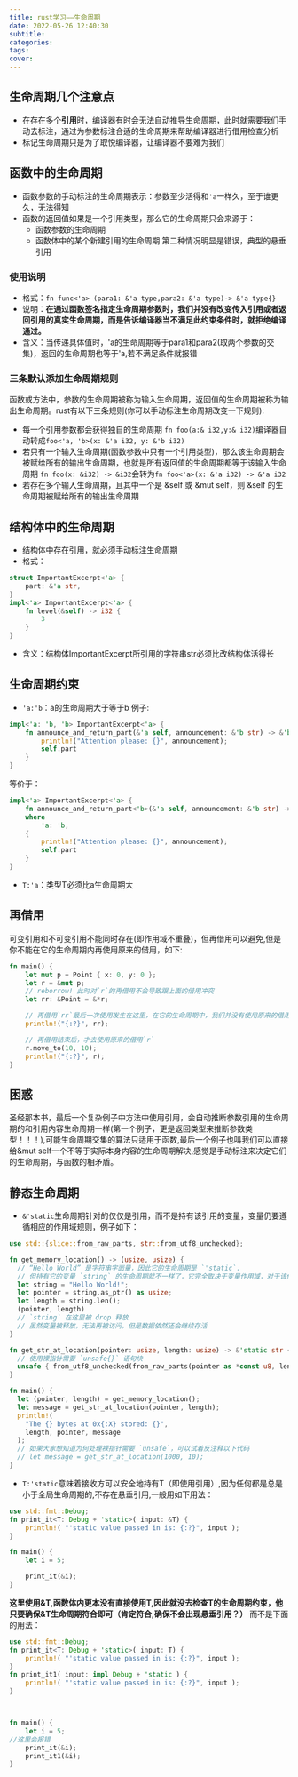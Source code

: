 ```yaml
---
title: rust学习——生命周期
date: 2022-05-26 12:40:30
subtitle:
categories:
tags:
cover:
---
```

## 生命周期几个注意点
- 在存在多个**引用**时，编译器有时会无法自动推导生命周期，此时就需要我们手动去标注，通过为参数标注合适的生命周期来帮助编译器进行借用检查分析
- 标记生命周期只是为了取悦编译器，让编译器不要难为我们
## 函数中的生命周期
- 函数参数的手动标注的生命周期表示：参数至少活得和`'a`一样久，至于谁更久，无法得知
- 函数的返回值如果是一个引用类型，那么它的生命周期只会来源于：
	- 函数参数的生命周期
	- 函数体中的某个新建引用的生命周期
第二种情况明显是错误，典型的悬垂引用
### 使用说明
- 格式：`fn func<'a> (para1: &'a type,para2: &'a type)-> &'a type{}`
- 说明：**在通过函数签名指定生命周期参数时，我们并没有改变传入引用或者返回引用的真实生命周期，而是告诉编译器当不满足此约束条件时，就拒绝编译通过。**
- 含义：当传递具体值时，'a的生命周期等于para1和para2(取两个参数的交集)，返回的生命周期也等于'a,若不满足条件就报错
### 三条默认添加生命周期规则
函数或方法中，参数的生命周期被称为输入生命周期，返回值的生命周期被称为输出生命周期。rust有以下三条规则(你可以手动标注生命周期改变一下规则):
- 每一个引用参数都会获得独自的生命周期
`fn foo(a:& i32,y:& i32)`编译器自动转成`foo<'a, 'b>(x: &'a i32, y: &'b i32)`
- 若只有一个输入生命周期(函数参数中只有一个引用类型)，那么该生命周期会被赋给所有的输出生命周期，也就是所有返回值的生命周期都等于该输入生命周期
`fn foo(x: &i32) -> &i32`会转为`fn foo<'a>(x: &'a i32) -> &'a i32`
- 若存在多个输入生命周期，且其中一个是 &self 或 &mut self，则 &self 的生命周期被赋给所有的输出生命周期
## 结构体中的生命周期
- 结构体中存在引用，就必须手动标注生命周期
- 格式：
```rust
struct ImportantExcerpt<'a> {
    part: &'a str,
}
impl<'a> ImportantExcerpt<'a> {
    fn level(&self) -> i32 {
        3
    }
}
```
- 含义：结构体ImportantExcerpt所引用的字符串str必须比改结构体活得长
## 生命周期约束
- `'a:'b`：a的生命周期大于等于b
例子:
```rust
impl<'a: 'b, 'b> ImportantExcerpt<'a> {
    fn announce_and_return_part(&'a self, announcement: &'b str) -> &'b str {
        println!("Attention please: {}", announcement);
        self.part
    }
}
```
等价于：
```rust
impl<'a> ImportantExcerpt<'a> {
    fn announce_and_return_part<'b>(&'a self, announcement: &'b str) -> &'b str
    where
        'a: 'b,
    {
        println!("Attention please: {}", announcement);
        self.part
    }
}
```
- `T:'a`：类型T必须比a生命周期大
## 再借用
可变引用和不可变引用不能同时存在(即作用域不重叠)，但再借用可以避免,但是你不能在它的生命周期内再使用原来的借用，如下:
```rust
fn main() {
    let mut p = Point { x: 0, y: 0 };
    let r = &mut p;
    // reborrow! 此时对`r`的再借用不会导致跟上面的借用冲突
    let rr: &Point = &*r;

    // 再借用`rr`最后一次使用发生在这里，在它的生命周期中，我们并没有使用原来的借用`r`，因此不会报错
    println!("{:?}", rr);

    // 再借用结束后，才去使用原来的借用`r`
    r.move_to(10, 10);
    println!("{:?}", r);
}
```
## 困惑
圣经那本书，最后一个复杂例子中方法中使用引用，会自动推断参数引用的生命周期的和引用内容生命周期一样(第一个例子，更是返回类型来推断参数类型！！！),可能生命周期交集的算法只适用于函数,最后一个例子也叫我们可以直接给&mut self一个不等于实际本身内容的生命周期解决,感觉是手动标注来决定它们的生命周期，与函数的相矛盾。
## 静态生命周期
- `&'static`生命周期针对的仅仅是引用，而不是持有该引用的变量，变量仍要遵循相应的作用域规则，例子如下：
```rust
use std::{slice::from_raw_parts, str::from_utf8_unchecked};

fn get_memory_location() -> (usize, usize) {
  // “Hello World” 是字符串字面量，因此它的生命周期是 `'static`.
  // 但持有它的变量 `string` 的生命周期就不一样了，它完全取决于变量作用域，对于该例子来说，也就是当前的函数范围
  let string = "Hello World!";
  let pointer = string.as_ptr() as usize;
  let length = string.len();
  (pointer, length)
  // `string` 在这里被 drop 释放
  // 虽然变量被释放，无法再被访问，但是数据依然还会继续存活
}

fn get_str_at_location(pointer: usize, length: usize) -> &'static str {
  // 使用裸指针需要 `unsafe{}` 语句块
  unsafe { from_utf8_unchecked(from_raw_parts(pointer as *const u8, length)) }
}

fn main() {
  let (pointer, length) = get_memory_location();
  let message = get_str_at_location(pointer, length);
  println!(
    "The {} bytes at 0x{:X} stored: {}",
    length, pointer, message
  );
  // 如果大家想知道为何处理裸指针需要 `unsafe`，可以试着反注释以下代码
  // let message = get_str_at_location(1000, 10);
}
```
- `T:'static`意味着接收方可以安全地持有T（即使用引用）,因为任何都是总是小于全局生命周期的,不存在悬垂引用,一般用如下用法：
```rust
use std::fmt::Debug;
fn print_it<T: Debug + 'static>( input: &T) {
    println!( "'static value passed in is: {:?}", input );
}

fn main() {
    let i = 5;

    print_it(&i);
}
```
**这里使用&T,函数体内更本没有直接使用T,因此就没去检查T的生命周期约束，他只要确保&T生命周期符合即可（肯定符合,确保不会出现悬垂引用？）**
而不是下面的用法：
```rust
use std::fmt::Debug;
fn print_it<T: Debug + 'static>( input: T) {
    println!( "'static value passed in is: {:?}", input );
}
fn print_it1( input: impl Debug + 'static ) {
    println!( "'static value passed in is: {:?}", input );
}



fn main() {
    let i = 5;
//这里会报错
    print_it(&i);
    print_it1(&i);
}
```
